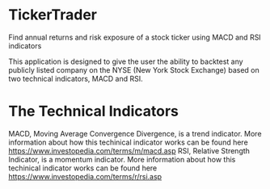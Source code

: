 # TickerTrader
Find annual returns and risk exposure of a stock ticker using MACD and RSI indicators

This application is designed to give the user the ability to backtest any publicly listed company on the NYSE (New York Stock Exchange) based on two technical indicators, MACD and RSI.

# The Technical Indicators
MACD, Moving Average Convergence Divergence, is a trend indicator. More information about how this techinical indicator works can be found here https://www.investopedia.com/terms/m/macd.asp
RSI, Relative Strength Indicator, is a momentum indicator. More information about how this techinical indicator works can be found here https://www.investopedia.com/terms/r/rsi.asp


